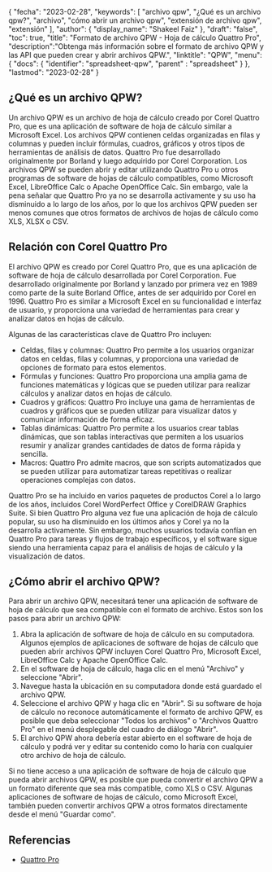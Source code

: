 {
"fecha": "2023-02-28",
  "keywords": [
"archivo qpw",
"¿Qué es un archivo qpw?",
"archivo",
"cómo abrir un archivo qpw",
"extensión de archivo qpw",
"extensión"
],
  "author": {
"display_name": "Shakeel Faiz"
},
"draft": "false",
"toc": true,
"title": "Formato de archivo QPW - Hoja de cálculo Quattro Pro",
  "description":"Obtenga más información sobre el formato de archivo QPW y las API que pueden crear y abrir archivos QPW.",
"linktitle": "QPW",
  "menu": {
    "docs": {
      "identifier": "spreadsheet-qpw",
"parent" : "spreadsheet"
}
},
"lastmod": "2023-02-28"
}

## ¿Qué es un archivo QPW?

Un archivo QPW es un archivo de hoja de cálculo creado por Corel Quattro Pro, que es una aplicación de software de hoja de cálculo similar a Microsoft Excel. Los archivos QPW contienen celdas organizadas en filas y columnas y pueden incluir fórmulas, cuadros, gráficos y otros tipos de herramientas de análisis de datos. Quattro Pro fue desarrollado originalmente por Borland y luego adquirido por Corel Corporation. Los archivos QPW se pueden abrir y editar utilizando Quattro Pro u otros programas de software de hojas de cálculo compatibles, como Microsoft Excel, LibreOffice Calc o Apache OpenOffice Calc. Sin embargo, vale la pena señalar que Quattro Pro ya no se desarrolla activamente y su uso ha disminuido a lo largo de los años, por lo que los archivos QPW pueden ser menos comunes que otros formatos de archivos de hojas de cálculo como XLS, XLSX o CSV.

## Relación con Corel Quattro Pro

El archivo QPW es creado por Corel Quattro Pro, que es una aplicación de software de hoja de cálculo desarrollada por Corel Corporation. Fue desarrollado originalmente por Borland y lanzado por primera vez en 1989 como parte de la suite Borland Office, antes de ser adquirido por Corel en 1996. Quattro Pro es similar a Microsoft Excel en su funcionalidad e interfaz de usuario, y proporciona una variedad de herramientas para crear y analizar datos en hojas de cálculo.

Algunas de las características clave de Quattro Pro incluyen:

- Celdas, filas y columnas: Quattro Pro permite a los usuarios organizar datos en celdas, filas y columnas, y proporciona una variedad de opciones de formato para estos elementos.
- Fórmulas y funciones: Quattro Pro proporciona una amplia gama de funciones matemáticas y lógicas que se pueden utilizar para realizar cálculos y analizar datos en hojas de cálculo.
- Cuadros y gráficos: Quattro Pro incluye una gama de herramientas de cuadros y gráficos que se pueden utilizar para visualizar datos y comunicar información de forma eficaz.
- Tablas dinámicas: Quattro Pro permite a los usuarios crear tablas dinámicas, que son tablas interactivas que permiten a los usuarios resumir y analizar grandes cantidades de datos de forma rápida y sencilla.
- Macros: Quattro Pro admite macros, que son scripts automatizados que se pueden utilizar para automatizar tareas repetitivas o realizar operaciones complejas con datos.

Quattro Pro se ha incluido en varios paquetes de productos Corel a lo largo de los años, incluidos Corel WordPerfect Office y CorelDRAW Graphics Suite. Si bien Quattro Pro alguna vez fue una aplicación de hoja de cálculo popular, su uso ha disminuido en los últimos años y Corel ya no la desarrolla activamente. Sin embargo, muchos usuarios todavía confían en Quattro Pro para tareas y flujos de trabajo específicos, y el software sigue siendo una herramienta capaz para el análisis de hojas de cálculo y la visualización de datos.

## ¿Cómo abrir el archivo QPW?

Para abrir un archivo QPW, necesitará tener una aplicación de software de hoja de cálculo que sea compatible con el formato de archivo. Estos son los pasos para abrir un archivo QPW:

1. Abra la aplicación de software de hoja de cálculo en su computadora. Algunos ejemplos de aplicaciones de software de hojas de cálculo que pueden abrir archivos QPW incluyen Corel Quattro Pro, Microsoft Excel, LibreOffice Calc y Apache OpenOffice Calc.
2. En el software de hoja de cálculo, haga clic en el menú "Archivo" y seleccione "Abrir".
3. Navegue hasta la ubicación en su computadora donde está guardado el archivo QPW.
4. Seleccione el archivo QPW y haga clic en "Abrir". Si su software de hoja de cálculo no reconoce automáticamente el formato de archivo QPW, es posible que deba seleccionar "Todos los archivos" o "Archivos Quattro Pro" en el menú desplegable del cuadro de diálogo "Abrir".
5. El archivo QPW ahora debería estar abierto en el software de hoja de cálculo y podrá ver y editar su contenido como lo haría con cualquier otro archivo de hoja de cálculo.

Si no tiene acceso a una aplicación de software de hoja de cálculo que pueda abrir archivos QPW, es posible que pueda convertir el archivo QPW a un formato diferente que sea más compatible, como XLS o CSV. Algunas aplicaciones de software de hojas de cálculo, como Microsoft Excel, también pueden convertir archivos QPW a otros formatos directamente desde el menú "Guardar como".

## Referencias
* [Quattro Pro](https://en.wikipedia.org/wiki/Quattro_Pro)
